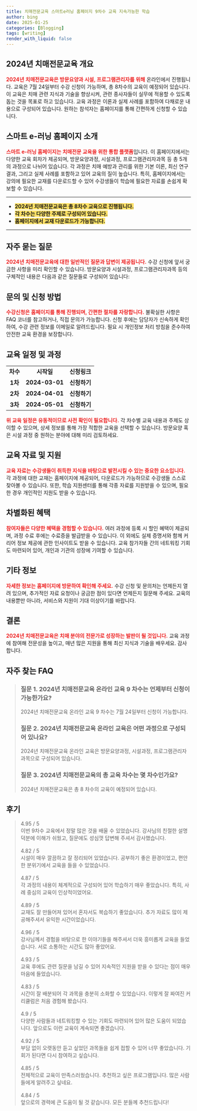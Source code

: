```yaml
---
title: 치매전문교육 스마트e러닝 홈페이지 9차수 교육 지속가능한 학습
author: bing
date: 2025-01-25
categories: [Blogging]
tags: [writing]
render_with_liquid: false
---
```



<h2 id='2024_치매전문교육_개요'>2024년 치매전문교육 개요</h2>

<p><b><span style="color: #ee2323;">2024년 치매전문교육은 방문요양과 시설, 프로그램관리자를 위해</span></b> 온라인에서 진행됩니다. 교육은 7월 24일부터 수강 신청이 가능하며, 총 8차수의 교육이 예정되어 있습니다. 이 교육은 치매 관련 지식과 기술을 향상시켜, 관련 종사자들이 실무에 적용할 수 있도록 돕는 것을 목표로 하고 있습니다. 교육 과정은 이론과 실제 사례를 포함하여 다채로운 내용으로 구성되어 있습니다. 원하는 참석자는 홈페이지를 통해 간편하게 신청할 수 있습니다.</p>

<h2 id='스마트_이러닝_소개'>스마트 e-러닝 홈페이지 소개</h2>

<p><b><span style="color: #ee2323;">스마트 e-러닝 홈페이지는 치매전문 교육을 위한 통합 플랫폼</span></b>입니다. 이 홈페이지에서는 다양한 교육 회차가 제공되며, 방문요양과정, 시설과정, 프로그램관리자과목 등 총 5개의 과정으로 나뉘어 있습니다. 각 과정은 치매 예방과 관리를 위한 기본 이론, 최신 연구 결과, 그리고 실제 사례를 포함하고 있어 교육의 질이 높습니다. 특히, 홈페이지에서는 강의에 필요한 교재를 다운로드할 수 있어 수강생들이 학습에 필요한 자료를 손쉽게 확보할 수 있습니다.</p>

<hr />

<ul>
    <li><b><span style="background-color: #ffe066;">2024년 치매전문교육은 총 8차수 교육으로 진행됩니다.</span></b></li>
    <li><b><span style="background-color: #ffe066;">각 차수는 다양한 주제로 구성되어 있습니다.</span></b></li>
    <li><b><span style="background-color: #ffe066;">홈페이지에서 교재 다운로드가 가능합니다.</span></b></li>
</ul>

<hr />

<h2 id='자주_묻는_질문'>자주 묻는 질문</h2>

<p><b><span style="color: #ee2323;">2024년 치매전문교육에 대한 일반적인 질문과 답변이 제공됩니다.</span></b> 수강 신청에 앞서 궁금한 사항을 미리 확인할 수 있습니다. 방문요양과 시설과정, 프로그램관리자과목 등의 구체적인 내용은 다음과 같은 질문들로 구성되어 있습니다:</p>

<h2 id='문의_및_신청'>문의 및 신청 방법</h2>

<p><b><span style="color: #ee2323;">수강신청은 홈페이지를 통해 진행되며, 간편한 절차를 자랑합니다.</span></b> 불확실한 사항은 FAQ 코너를 참고하거나, 직접 문의가 가능합니다. 신청 후에는 담당자가 신속하게 확인하여, 수강 관련 정보를 이메일로 알려드립니다. 필요 시 개인정보 처리 방침을 준수하여 안전한 교육 환경을 보장합니다.</p>

<h2 id='교육_일정'>교육 일정 및 과정</h2>

<table>
    <tr>
        <td style="text-align: center; height: 17px;"><b>차수</b></td>
        <td style="text-align: center; height: 17px;"><b>시작일</b></td>
        <td style="text-align: center; height: 17px;"><b>신청링크</b></td>
    </tr>
    <tr>
        <td style="text-align: center; height: 17px;"><b>1차</b></td>
        <td style="text-align: center; height: 17px;"><b>2024-03-01</b></td>
        <td style="text-align: center; height: 17px;"><b>신청하기</b></td>
    </tr>
    <tr>
        <td style="text-align: center; height: 17px;"><b>2차</b></td>
        <td style="text-align: center; height: 17px;"><b>2024-04-01</b></td>
        <td style="text-align: center; height: 17px;"><b>신청하기</b></td>
    </tr>
    <tr>
        <td style="text-align: center; height: 17px;"><b>3차</b></td>
        <td style="text-align: center; height: 17px;"><b>2024-05-01</b></td>
        <td style="text-align: center; height: 17px;"><b>신청하기</b></td>
    </tr>
</table>

<p><b><span style="color: #ee2323;">위 교육 일정은 유동적이므로 사전 확인이 필요합니다.</span></b> 각 차수별 교육 내용과 주제도 상이할 수 있으며, 상세 정보를 통해 가장 적합한 교육을 선택할 수 있습니다. 방문요양 혹은 시설 과정 중 원하는 분야에 대해 미리 검토하세요.</p>

<h2 id='교육_자료'>교육 자료 및 지원</h2>

<p><b><span style="color: #ee2323;">교육 자료는 수강생들이 취득한 지식을 바탕으로 발전시킬 수 있는 중요한 요소입니다.</span></b> 각 과정에 대한 교재는 홈페이지에 제공되어, 다운로드가 가능하므로 수강생들 스스로 찾아볼 수 있습니다. 또한, 학습 지원센터를 통해 각종 자료를 지원받을 수 있으며, 필요한 경우 개인적인 지원도 받을 수 있습니다.</p>

<h2 id='차별화_된_혜택'>차별화된 혜택</h2>

<p><b><span style="color: #ee2323;">참여자들은 다양한 혜택을 경험할 수 있습니다.</span></b> 여러 과정에 등록 시 할인 혜택이 제공되며, 과정 수료 후에는 수료증을 발급받을 수 있습니다. 이 외에도 실제 증명서와 함께 커리어 정보 제공에 관한 인사이트도 받을 수 있습니다. 교육 참가자들 간의 네트워킹 기회도 마련되어 있어, 개인과 기관의 성장에 기여할 수 있습니다.</p>

<h2 id='기타_정보'>기타 정보</h2>

<p><b><span style="color: #ee2323;">자세한 정보는 홈페이지에 방문하여 확인해 주세요.</span></b> 수강 신청 및 문의처는 언제든지 열려 있으며, 추가적인 자료 요청이나 궁금한 점이 있다면 언제든지 질문해 주세요. 교육의 내용뿐만 아니라, 서비스와 지원이 기대 이상이기를 바랍니다.</p>

<h2 id='결론'>결론</h2>

<p><b><span style="color: #ee2323;">2024년 치매전문교육은 치매 분야의 전문가로 성장하는 발판이 될 것입니다.</span></b> 교육 과정에 참여해 전문성을 높이고, 매년 많은 지원을 통해 최신 지식과 기술을 배우세요. 감사합니다.</p>


<h2 id='자주_찾는_FAQ'>자주 찾는 FAQ</h2>
<div itemscope="" itemtype="https://schema.org/FAQPage"> 
<blockquote> 
<div itemscope="" itemprop="mainEntity" itemtype="https://schema.org/Question"> 
<h3 itemprop="name">질문 1. 2024년 치매전문교육 온라인 교육 9 차수는 언제부터 신청이 가능한가요?</h3> 
<div itemscope="" itemprop="acceptedAnswer" itemtype="https://schema.org/Answer"> 
<span itemprop="text"> 
<p>2024년 치매전문교육 온라인 교육 9 차수는 7월 24일부터 신청이 가능합니다.</p> 
</span> 
</div> 
</div> 

<div itemscope="" itemprop="mainEntity" itemtype="https://schema.org/Question"> 
<h3 itemprop="name">질문 2. 2024년 치매전문교육 온라인 교육은 어떤 과정으로 구성되어 있나요?</h3> 
<div itemscope="" itemprop="acceptedAnswer" itemtype="https://schema.org/Answer"> 
<span itemprop="text"> 
<p>2024년 치매전문교육 온라인 교육은 방문요양과정, 시설과정, 프로그램관리자과목으로 구성되어 있습니다.</p> 
</span> 
</div> 
</div> 

<div itemscope="" itemprop="mainEntity" itemtype="https://schema.org/Question"> 
<h3 itemprop="name">질문 3. 2024년 치매전문교육의 총 교육 차수는 몇 차수인가요?</h3> 
<div itemscope="" itemprop="acceptedAnswer" itemtype="https://schema.org/Answer"> 
<span itemprop="text"> 
<p>2024년 치매전문교육은 총 8 차수의 교육이 예정되어 있습니다.</p> 
</span> 
</div> 
</div> 
</blockquote> 
</div>
<h2 id='후기'>후기</h2>
<div itemscope itemtype="https://schema.org/Product">
  <blockquote>
  <div itemprop="review" itemscope itemtype="https://schema.org/Review">
      <div itemprop="reviewRating" itemscope itemtype="https://schema.org/Rating"> <span itemprop="ratingValue">4.95</span> / <span itemprop="bestRating">5</span> </div>
      <span itemprop="reviewBody">이번 9차수 교육에서 정말 많은 것을 배울 수 있었습니다. 강사님의 친절한 설명 덕분에 이해가 쉬웠고, 질문에도 성심껏 답변해 주셔서 감사했습니다.</span>
  </div>
  <br>
  <div itemprop="review" itemscope itemtype="https://schema.org/Review">
      <div itemprop="reviewRating" itemscope itemtype="https://schema.org/Rating"> <span itemprop="ratingValue">4.82</span> / <span itemprop="bestRating">5</span> </div>
      <span itemprop="reviewBody">시설이 매우 깔끔하고 잘 정리되어 있었습니다. 공부하기 좋은 환경이었고, 편안한 분위기에서 교육을 들을 수 있었습니다.</span>
  </div>
  <br>
  <div itemprop="review" itemscope itemtype="https://schema.org/Review">
      <div itemprop="reviewRating" itemscope itemtype="https://schema.org/Rating"> <span itemprop="ratingValue">4.87</span> / <span itemprop="bestRating">5</span> </div>
      <span itemprop="reviewBody">각 과정의 내용이 체계적으로 구성되어 있어 학습하기 매우 좋았습니다. 특히, 사례 중심의 교육이 인상적이었어요.</span>
  </div>
  <br>
  <div itemprop="review" itemscope itemtype="https://schema.org/Review">
      <div itemprop="reviewRating" itemscope itemtype="https://schema.org/Rating"> <span itemprop="ratingValue">4.89</span> / <span itemprop="bestRating">5</span> </div>
      <span itemprop="reviewBody">교재도 잘 만들어져 있어서 혼자서도 복습하기 좋았습니다. 추가 자료도 많이 제공해주셔서 유익한 시간이었습니다.</span>
  </div>
  <br>
  <div itemprop="review" itemscope itemtype="https://schema.org/Review">
      <div itemprop="reviewRating" itemscope itemtype="https://schema.org/Rating"> <span itemprop="ratingValue">4.96</span> / <span itemprop="bestRating">5</span> </div>
      <span itemprop="reviewBody">강사님께서 경험을 바탕으로 한 이야기들을 해주셔서 더욱 흥미롭게 교육을 들었습니다. 서로 소통하는 시간도 많아 좋았어요.</span>
  </div>
  <br>
  <div itemprop="review" itemscope itemtype="https://schema.org/Review">
      <div itemprop="reviewRating" itemscope itemtype="https://schema.org/Rating"> <span itemprop="ratingValue">4.93</span> / <span itemprop="bestRating">5</span> </div>
      <span itemprop="reviewBody">교육 후에도 관련 질문을 남길 수 있어 지속적인 지원을 받을 수 있다는 점이 매우 마음에 들었습니다.</span>
  </div>
  <br>
  <div itemprop="review" itemscope itemtype="https://schema.org/Review">
      <div itemprop="reviewRating" itemscope itemtype="https://schema.org/Rating"> <span itemprop="ratingValue">4.83</span> / <span itemprop="bestRating">5</span> </div>
      <span itemprop="reviewBody">시간이 잘 배분되어 각 과목을 충분히 소화할 수 있었습니다. 이렇게 잘 짜여진 커리큘럼은 처음 경험해 봤습니다.</span>
  </div>
  <br>
  <div itemprop="review" itemscope itemtype="https://schema.org/Review">
      <div itemprop="reviewRating" itemscope itemtype="https://schema.org/Rating"> <span itemprop="ratingValue">4.9</span> / <span itemprop="bestRating">5</span> </div>
      <span itemprop="reviewBody">다양한 사람들과 네트워킹할 수 있는 기회도 마련되어 있어 많은 도움이 되었습니다. 앞으로도 이런 교육이 계속되면 좋겠습니다.</span>
  </div>
  <br>
  <div itemprop="review" itemscope itemtype="https://schema.org/Review">
      <div itemprop="reviewRating" itemscope itemtype="https://schema.org/Rating"> <span itemprop="ratingValue">4.92</span> / <span itemprop="bestRating">5</span> </div>
      <span itemprop="reviewBody">부담 없이 오랫동안 듣고 싶었던 과목들을 쉽게 접할 수 있어 너무 좋았습니다. 기회가 된다면 다시 참여하고 싶습니다.</span>
  </div>
  <br>
  <div itemprop="review" itemscope itemtype="https://schema.org/Review">
      <div itemprop="reviewRating" itemscope itemtype="https://schema.org/Rating"> <span itemprop="ratingValue">4.85</span> / <span itemprop="bestRating">5</span> </div>
      <span itemprop="reviewBody">전체적으로 교육이 만족스러웠습니다. 추천하고 싶은 프로그램입니다. 많은 사람들에게 알려주고 싶네요.</span>
  </div>
  <br>
  <div itemprop="review" itemscope itemtype="https://schema.org/Review">
      <div itemprop="reviewRating" itemscope itemtype="https://schema.org/Rating"> <span itemprop="ratingValue">4.84</span> / <span itemprop="bestRating">5</span> </div>
      <span itemprop="reviewBody">앞으로의 경력에 큰 도움이 될 것 같습니다. 모든 분들께 추천드립니다!</span>
  </div>
  </blockquote>
</div>
